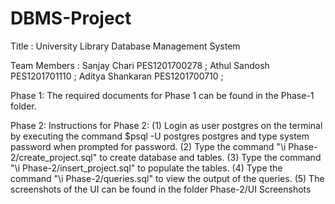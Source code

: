 # DBMS-Project

Title :
University Library Database Management System

Team Members :
Sanjay Chari      PES1201700278 ;
Athul Sandosh     PES1201701110 ;
Aditya Shankaran  PES1201700710 ;

Phase 1:
The required documents for Phase 1 can be found in the Phase-1 folder.

Phase 2:
Instructions for Phase 2:
(1) Login as user postgres on the terminal by executing the command $psql -U postgres postgres and type system password when prompted for password.
(2) Type the command "\i Phase-2/create_project.sql" to create database and tables.
(3) Type the command "\i Phase-2/insert_project.sql" to populate the tables.
(4) Type the command "\i Phase-2/queries.sql" to view the output of the queries.
(5) The screenshots of the UI can be found in the folder Phase-2/UI Screenshots
